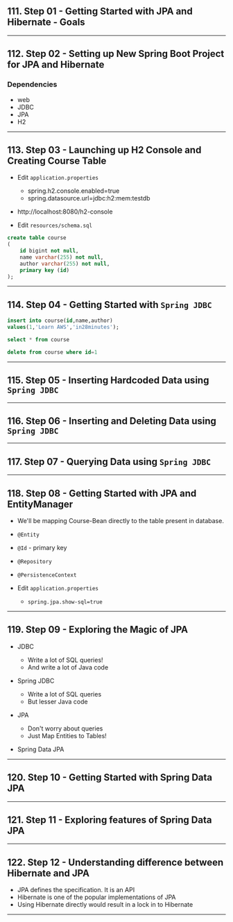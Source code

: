 ## 111. Step 01 - Getting Started with JPA and Hibernate - Goals

***

## 112. Step 02 - Setting up New Spring Boot Project for JPA and Hibernate

### Dependencies
* web
* JDBC
* JPA
* H2

***

## 113. Step 03 - Launching up H2 Console and Creating Course Table

* Edit `application.properties`
    * spring.h2.console.enabled=true
    * spring.datasource.url=jdbc:h2:mem:testdb

* http://localhost:8080/h2-console

* Edit `resources/schema.sql`
```sql
create table course
(
    id bigint not null,
    name varchar(255) not null,
    author varchar(255) not null,
    primary key (id)
);
```

***

## 114. Step 04 - Getting Started with `Spring JDBC`

```sql
insert into course(id,name,author)
values(1,'Learn AWS','in28minutes');

select * from course

delete from course where id=1
```

***

## 115. Step 05 - Inserting Hardcoded Data using `Spring JDBC`

***

## 116. Step 06 - Inserting and Deleting Data using `Spring JDBC`

***

## 117. Step 07 - Querying Data using `Spring JDBC`

***

## 118. Step 08 - Getting Started with JPA and EntityManager

* We'll be mapping Course-Bean directly to the table present in database.
* `@Entity`
* `@Id` - primary key
* `@Repository`
* `@PersistenceContext`

* Edit `application.properties`
    * `spring.jpa.show-sql=true`

***

## 119. Step 09 - Exploring the Magic of JPA

* JDBC
    * Write a lot of SQL queries!
    * And write a lot of Java code

* Spring JDBC
    * Write a lot of SQL queries
    * But lesser Java code
* JPA
    * Don't worry about queries
    * Just Map Entities to Tables!
* Spring Data JPA

***

## 120. Step 10 - Getting Started with Spring Data JPA

***

## 121. Step 11 - Exploring features of Spring Data JPA

***

## 122. Step 12 - Understanding difference between Hibernate and JPA

* JPA defines the specification. It is an API
* Hibernate is one of the popular implementations of JPA
* Using Hibernate directly would result in a lock in to Hibernate

***

































